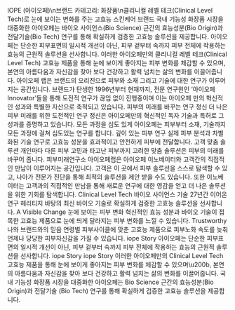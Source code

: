 IOPE (아이오페)\n브랜드 카테고리: 화장품\n클리니컬 레벨 테크(Clinical Level Tech)로 눈에 보이는 변화를 주는 고효능 스킨케어 브랜드 국내 기능성 화장품 시장을 대중화한 아이오페는 바이오 사이언스(Bio Science) 근간의 효능성분(Bio Origin)과 전달기술(Bio Tech) 연구를 통해 확실하게 검증한 고효능 솔루션을 제공합니다. 아이오페는 단순한 피부표면의 일시적 개선이 아닌, 피부 겉부터 속까지 피부 전체에 작용하는 효능의 근원적 솔루션을 선사합니다. 이러한 아이오페만의 클리니컬 레벨 테크(Clinical Level Tech) 고효능 제품을 통해 눈에 보이게 좋아지는 피부 변화를 체감할 수 있으며, 본연의 아름다움과 자신감을 찾아 보다 건강하고 활력 넘치는 삶의 변화를 이끌어줍니다. 아이오페 랩은 브랜드의 오리진으로 피부와 소재 그리고 기술에 대한 연구가 이루어지는 공간입니다. 브랜드가 탄생한 1996년부터 현재까지, 전문 연구원인 ‘아이오페 Innovator’들을 통해 도전적 연구가 끊임 없이 진행중이며 이는 아이오페 만의 혁신적인 성과와 특별한 자산으로 축적되고 있습니다. 피부의 미래를 바꾸는 연구 정신 더 나은 피부 미래를 위한 도전적인 연구 정신은 아이오페만의 혁신적인 독자 기술과 특허로 그 성과를 증명하고 있습니다. 모든 과정을 심도 있게 아이오페는 피부부터 소재, 기술까지 모든 과정에 걸쳐 심도있는 연구를 합니다. 깊이 있는 피부 연구 실제 피부 분석과 차별화된 기술 연구로 고효능 성분을 효과적이고 안전하게 피부에 전달합니다. 고객 맞춤 솔루션 개인마다 다른 피부 고민과 타고난 피부까지 고려한 맞춤 솔루션은 피부의 미래를 바꾸어 줍니다. 피부미래연구소 아이오페랩은 아이오페 이노베이터와 고객간의 직접적인 만남이 이루어지는 공간입니다. 고객은 이 곳에서 피부 솔루션을 스스로 탐색할 수 있고, 나아가 전문가 진단을 통해 최적의 솔루션을 제안 받을 수도 있습니다. 또한 이노베이터는 고객과의 직접적인 만남을 통해 새로운 연구에 대한 영감을 얻고 더 나은 솔루션을 위한 기회를 탐색합니다. Clinical Level Tech 바이오 사이언스 기술 27년간 이어온 연구 헤리티지 바탕의 최신 바이오 기술로 확실하게 검증한 고효능 솔루션을 선사합니다. A Visible Change 눈에 보이는 피부 변화 혁신적인 효능 성분과 바이오 기술이 접목한 고효능 제품으로 눈에 띄게 달라지는 피부 변화를 느낄 수 있습니다. Trustworthy 나와 브랜드와의 믿음 연령별 피부사이클에 맞춘 고효능 제품으로 피부노화 속도를 늦춰 언제나 당당한 피부자신감을 가질 수 있습니다. iope Story 아이오페는 단순한 피부표면의 일시적 개선이 아닌,  피부 겉부터 속까지 피부 전체에 작용하는 효능의 근원적 솔루션을 선사합니다.  iope Story iope Story 이러한 아이오페만의 Clinical Level Tech 고효능 제품을 통해 눈에 보이게 좋아지는 피부 변화를 체감할 수 있으며\u200b, 본연의 아름다움과 자신감을 찾아 보다 건강하고 활력 넘치는 삶의 변화를 이끌어줍니다.  국내 기능성 화장품 시장을 대중화한 아이오페는 Bio Science 근간의 효능성분(Bio Origin)과 전달기술 (Bio Tech) 연구를 통해 확실하게 검증한 고효능 솔루션을 제공합니다.